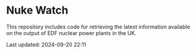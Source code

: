 # Nuke Watch

This repository includes code for retrieving the latest information available on the output of EDF nuclear power plants in the UK.

Last updated: 2024-09-20 22:11